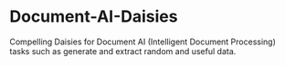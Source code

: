 # Document-AI-Daisies
Compelling Daisies for Document AI (Intelligent Document Processing) tasks such as generate and extract random and useful data.
